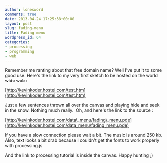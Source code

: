 ```yaml
---
author: lonesword
comments: true
date: 2013-04-24 17:25:38+00:00
layout: post
slug: fading-menu
title: Fading menu
wordpress_id: 64
categories:
- processing
- programming
- web
---
```


Remember me ranting about that free domain name? Well I've put it to some good use. Here's the link to my very first sketch to be hosted on the world wide web :

[http://kevinkoder.hostei.com/test.htm](http://kevinkoder.hostei.com/test.htm)

Just a few sentences thrown all over the canvas and playing hide and seek in the snow. Nothing much really.  Oh, and here's the link to the source :

[http://kevinkoder.hostei.com/data\_menu/fading\_menu.pde](http://kevinkoder.hostei.com/data_menu/fading_menu.pde)

If you have a slow connection please wait a bit. The music is around 250 kb. Also, text looks a bit drab because I couldn't get the fonts to work properly with processing.js

And the link to processing tutorial is inside the canvas. Happy hunting ;)

